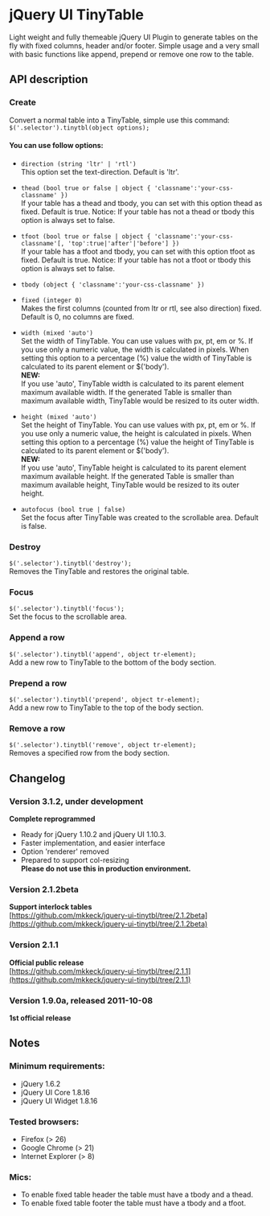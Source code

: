 jQuery UI TinyTable
===========================================================================

Light weight and fully themeable jQuery UI Plugin to generate tables on the
fly with fixed columns, header and/or footer.  Simple usage and a very small
with basic functions like append, prepend or remove one row to the table.



API description
---------------------------------------------------------------------------

### Create

Convert a normal table into a TinyTable, simple use this command:  
`$('.selector').tinytbl(object options);`


#### You can use follow options:

- `direction (string 'ltr' | 'rtl')`  
  This option set the text-direction. Default is 'ltr'.

- `thead (bool true or false | object { 'classname':'your-css-classname' })`  
  If your table has a thead and tbody, you can set with this option thead
  as fixed. Default is true. Notice: If your table has not a thead or
  tbody this option is always set to false.

- `tfoot (bool true or false | object { 'classname':'your-css-classname'[, 'top':true|'after'|'before'] })`  
  If your table has a tfoot and tbody, you can set with this option tfoot
  as fixed. Default is true. Notice: If your table has not a tfoot or
  tbody this option is always set to false.

- `tbody (object { 'classname':'your-css-classname' })`

- `fixed (integer 0)`  
  Makes the first columns (counted from ltr or rtl, see also direction)
  fixed. Default is 0, no columns are fixed.

- `width (mixed 'auto')`  
  Set the width of TinyTable. You can use values with px, pt, em or %.
  If you use only a numeric value,  the width is calculated in pixels.
  When setting this option to a percentage (%) value the  width of
  TinyTable is calculated to its parent element or $('body').  
  __NEW:__  
  If you use 'auto', TinyTable width is calculated to its parent element
  maximum available width. If the generated Table is smaller than maximum
  available width, TinyTable would be resized to its outer width.

- `height (mixed 'auto')`  
  Set the height of TinyTable. You can use values with px, pt, em or %.
  If you use only a numeric value,  the height is calculated in pixels.
  When setting this option to a percentage (%) value the height of
  TinyTable is calculated to its parent element or $('body').  
  __NEW:__  
  If you use 'auto', TinyTable height is calculated to its parent element
  maximum available height. If the generated Table is smaller than maximum
  available height, TinyTable would be resized to its outer height.

- `autofocus (bool true | false)`  
  Set the focus after TinyTable was created to the scrollable area.
  Default is false.


### Destroy

`$('.selector').tinytbl('destroy');`  
Removes the TinyTable and restores the original table.


### Focus

`$('.selector').tinytbl('focus');`  
Set the focus to the scrollable area.


### Append a row

`$('.selector').tinytbl('append', object tr-element);`  
Add a new row to TinyTable to the bottom of the body section.


### Prepend a row

`$('.selector').tinytbl('prepend', object tr-element);`  
Add a new row to TinyTable to the top of the body section.


### Remove a row

`$('.selector').tinytbl('remove', object tr-element);`  
Removes a specified row from the body section.



Changelog
---------------------------------------------------------------------------

### Version 3.1.2, under development
__Complete reprogrammed__  
- Ready for jQuery 1.10.2 and jQuery UI 1.10.3.  
- Faster implementation, and easier interface  
- Option 'renderer' removed  
- Prepared to support col-resizing  
__Please do not use this in production environment.__  


### Version 2.1.2beta
__Support interlock tables__  
[https://github.com/mkkeck/jquery-ui-tinytbl/tree/2.1.2beta](https://github.com/mkkeck/jquery-ui-tinytbl/tree/2.1.2beta)

### Version 2.1.1
__Official public release__  
[https://github.com/mkkeck/jquery-ui-tinytbl/tree/2.1.1](https://github.com/mkkeck/jquery-ui-tinytbl/tree/2.1.1)

### Version 1.9.0a, released 2011-10-08
__1st official release__


Notes
---------------------------------------------------------------------------

### Minimum requirements:
- jQuery 1.6.2
- jQuery UI Core 1.8.16
- jQuery UI Widget 1.8.16

### Tested browsers:
- Firefox (> 26)
- Google Chrome (> 21)
- Internet Explorer (> 8)

### Mics:
- To enable fixed table header the table must have a tbody and a thead.
- To enable fixed table footer the table must have a tbody and a tfoot.


